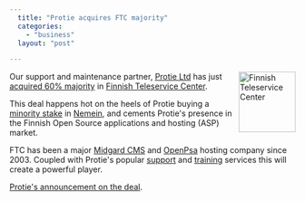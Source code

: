 ```yaml
---
  title: "Protie acquires FTC majority"
  categories: 
    - "business"
  layout: "post"

---
```

<a href="http://www.ftc.fi/"><img src="https://s3.eu-central-1.amazonaws.com/bergie-iki-fi/ftc-100.png" border="0" height="107" width="100" alt="Finnish Teleservice Center" align="right" /></a>

Our support and maintenance partner, [Protie Ltd][2] has just [acquired 60% majority][3] in [Finnish Teleservice Center][4].

This deal happens hot on the heels of Protie buying a [minority stake][5] in [Nemein][1], and cements Protie's presence in the Finnish Open Source applications and hosting (ASP) market.

FTC has been a major [Midgard CMS][6] and [OpenPsa][7] hosting company since 2003. Coupled with Protie's popular [support][8] and [training][9] services this will create a powerful player.

[Protie's announcement on the deal][10].

[1]: http://www.nemein.com/en/
[2]: http://www.protie.fi/en/
[3]: http://www.protie.fi/midcom-permalink-bc066b59ff6738b36133995a09ef6ce2
[4]: http://www.ftc.fi/
[5]: http://www.nemein.com/midcom-permalink-1dc54758ca8e01002ccd6fc80c08db33
[6]: http://www.midgard-project.org/
[7]: http://www.openpsa.org/
[8]: http://www.protie.fi/midcom-permalink-5052341ceec3772805e12d73f387191a
[9]: http://www.protie.fi/midcom-permalink-070252de78db5e518a41270d8d5530b5
[10]: http://www.protie.fi/midcom-permalink-bc066b59ff6738b36133995a09ef6ce2

